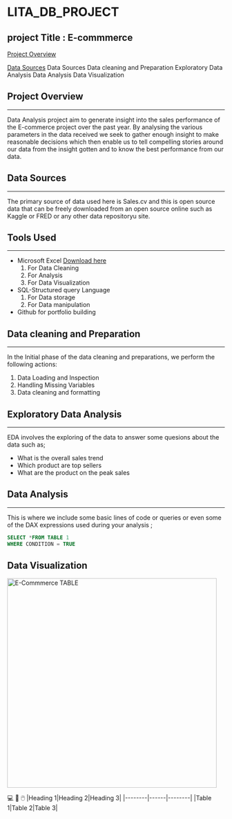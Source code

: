 # LITA_DB_PROJECT
## project Title : E-commmerce
[Project Overview](#project-overview)

 [Data Sources](#data-analysis)
  Data Sources
  Data cleaning and Preparation 
  Exploratory Data Analysis 
   Data Analysis 
   Data Visualization  
## Project Overview
--------
Data Analysis project aim to generate insight into the sales performance of the E-commerce project over the past  year.
By analysing the various parameters in the data received we seek to gather enough insight to make reasonable decisions which then enable us to tell compelling stories around our data from the insight gotten and to know the best performance  from our data.

## Data Sources
---------
The primary source of data used here is Sales.cv and this is open source data that can be freely downloaded from an open source online such as Kaggle or FRED or any other  data repositoryu site.
 
 ## Tools Used
 --------
 - Microsoft Excel [Download here](https//www.Microsoft.com)
    1. For Data Cleaning
    2. For Analysis
    3.  For Data Visualization
 -  SQL-Structured query Language
     1. For Data storage
     2. For Data  manipulation
 -  Github for portfolio building
## Data cleaning and Preparation 
--------
In the Initial phase of the data cleaning and preparations, we perform the following actions:
1. Data Loading and Inspection
2. Handling Missing Variables
3. Data cleaning and formatting
## Exploratory Data Analysis 
-------
EDA involves the exploring of the data to answer some quesions about the data such as;
- What is the overall sales trend
- Which product are top sellers
- What are the product on the peak sales
## Data Analysis 
------
This is where we include some basic lines of code or queries or even some of the DAX expressions used during your analysis ;

```SQL
SELECT *FROM TABLE 1
WHERE CONDITION = TRUE
```
## Data Visualization  
<img width="485" alt="E-Commmerce TABLE" src="https://github.com/user-attachments/assets/83aefc64-0e87-451e-8d16-2768c7d8a925">

💻
📖
🖱️
   |Heading 1|Heading 2|Heading 3|
   |--------|------|--------|
   |Table 1|Table 2|Table 3|
   
  

